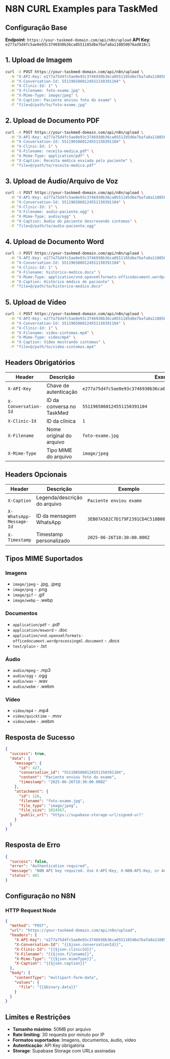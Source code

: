 # N8N CURL Examples para TaskMed

## Configuração Base

**Endpoint**: `https://your-taskmed-domain.com/api/n8n/upload`
**API Key**: `e277a75d4fc5ae0e93c3746930b36ca0551185d6e7bafa8a110850076ad818c1`

## 1. Upload de Imagem

```bash
curl -X POST https://your-taskmed-domain.com/api/n8n/upload \
  -H "X-API-Key: e277a75d4fc5ae0e93c3746930b36ca0551185d6e7bafa8a110850076ad818c1" \
  -H "X-Conversation-Id: 5511965860124551150391104" \
  -H "X-Clinic-Id: 1" \
  -H "X-Filename: foto-exame.jpg" \
  -H "X-Mime-Type: image/jpeg" \
  -H "X-Caption: Paciente enviou foto do exame" \
  -F "file=@/path/to/foto-exame.jpg"
```

## 2. Upload de Documento PDF

```bash
curl -X POST https://your-taskmed-domain.com/api/n8n/upload \
  -H "X-API-Key: e277a75d4fc5ae0e93c3746930b36ca0551185d6e7bafa8a110850076ad818c1" \
  -H "X-Conversation-Id: 5511965860124551150391104" \
  -H "X-Clinic-Id: 1" \
  -H "X-Filename: receita-medica.pdf" \
  -H "X-Mime-Type: application/pdf" \
  -H "X-Caption: Receita médica enviada pelo paciente" \
  -F "file=@/path/to/receita-medica.pdf"
```

## 3. Upload de Áudio/Arquivo de Voz

```bash
curl -X POST https://your-taskmed-domain.com/api/n8n/upload \
  -H "X-API-Key: e277a75d4fc5ae0e93c3746930b36ca0551185d6e7bafa8a110850076ad818c1" \
  -H "X-Conversation-Id: 5511965860124551150391104" \
  -H "X-Clinic-Id: 1" \
  -H "X-Filename: audio-paciente.ogg" \
  -H "X-Mime-Type: audio/ogg" \
  -H "X-Caption: Áudio do paciente descrevendo sintomas" \
  -F "file=@/path/to/audio-paciente.ogg"
```

## 4. Upload de Documento Word

```bash
curl -X POST https://your-taskmed-domain.com/api/n8n/upload \
  -H "X-API-Key: e277a75d4fc5ae0e93c3746930b36ca0551185d6e7bafa8a110850076ad818c1" \
  -H "X-Conversation-Id: 5511965860124551150391104" \
  -H "X-Clinic-Id: 1" \
  -H "X-Filename: historico-medico.docx" \
  -H "X-Mime-Type: application/vnd.openxmlformats-officedocument.wordprocessingml.document" \
  -H "X-Caption: Histórico médico do paciente" \
  -F "file=@/path/to/historico-medico.docx"
```

## 5. Upload de Vídeo

```bash
curl -X POST https://your-taskmed-domain.com/api/n8n/upload \
  -H "X-API-Key: e277a75d4fc5ae0e93c3746930b36ca0551185d6e7bafa8a110850076ad818c1" \
  -H "X-Conversation-Id: 5511965860124551150391104" \
  -H "X-Clinic-Id: 1" \
  -H "X-Filename: video-sintomas.mp4" \
  -H "X-Mime-Type: video/mp4" \
  -H "X-Caption: Vídeo mostrando sintomas" \
  -F "file=@/path/to/video-sintomas.mp4"
```

## Headers Obrigatórios

| Header | Descrição | Exemplo |
|--------|-----------|---------|
| `X-API-Key` | Chave de autenticação | `e277a75d4fc5ae0e93c3746930b36ca0551185d6e7bafa8a110850076ad818c1` |
| `X-Conversation-Id` | ID da conversa no TaskMed | `5511965860124551150391104` |
| `X-Clinic-Id` | ID da clínica | `1` |
| `X-Filename` | Nome original do arquivo | `foto-exame.jpg` |
| `X-Mime-Type` | Tipo MIME do arquivo | `image/jpeg` |

## Headers Opcionais

| Header | Descrição | Exemplo |
|--------|-----------|---------|
| `X-Caption` | Legenda/descrição do arquivo | `Paciente enviou exame` |
| `X-WhatsApp-Message-Id` | ID da mensagem WhatsApp | `3EB07A582C7D179F2391CD4C518B085B` |
| `X-Timestamp` | Timestamp personalizado | `2025-06-26T10:30:00.000Z` |

## Tipos MIME Suportados

### Imagens
- `image/jpeg` - .jpg, .jpeg
- `image/png` - .png
- `image/gif` - .gif
- `image/webp` - .webp

### Documentos
- `application/pdf` - .pdf
- `application/msword` - .doc
- `application/vnd.openxmlformats-officedocument.wordprocessingml.document` - .docx
- `text/plain` - .txt

### Áudio
- `audio/mpeg` - .mp3
- `audio/ogg` - .ogg
- `audio/wav` - .wav
- `audio/webm` - .webm

### Vídeo
- `video/mp4` - .mp4
- `video/quicktime` - .mov
- `video/webm` - .webm

## Resposta de Sucesso

```json
{
  "success": true,
  "data": {
    "message": {
      "id": 427,
      "conversation_id": "5511965860124551150391104",
      "content": "Paciente enviou foto do exame",
      "timestamp": "2025-06-26T10:30:00.000Z"
    },
    "attachment": {
      "id": 126,
      "filename": "foto-exame.jpg",
      "file_type": "image/jpeg",
      "file_size": 1024567,
      "public_url": "https://supabase-storage-url/signed-url"
    }
  }
}
```

## Resposta de Erro

```json
{
  "success": false,
  "error": "Authentication required",
  "message": "N8N API key required. Use X-API-Key, X-N8N-API-Key, or Authorization header",
  "status": 401
}
```

## Configuração no N8N

### HTTP Request Node
```json
{
  "method": "POST",
  "url": "https://your-taskmed-domain.com/api/n8n/upload",
  "headers": {
    "X-API-Key": "e277a75d4fc5ae0e93c3746930b36ca0551185d6e7bafa8a110850076ad818c1",
    "X-Conversation-Id": "{{$json.conversationId}}",
    "X-Clinic-Id": "{{$json.clinicId}}",
    "X-Filename": "{{$json.filename}}",
    "X-Mime-Type": "{{$json.mimeType}}",
    "X-Caption": "{{$json.caption}}"
  },
  "body": {
    "contentType": "multipart-form-data",
    "values": {
      "file": "{{$binary.data}}"
    }
  }
}
```

## Limites e Restrições

- **Tamanho máximo**: 50MB por arquivo
- **Rate limiting**: 30 requests por minuto por IP
- **Formatos suportados**: Imagens, documentos, áudio, vídeo
- **Autenticação**: API Key obrigatória
- **Storage**: Supabase Storage com URLs assinadas